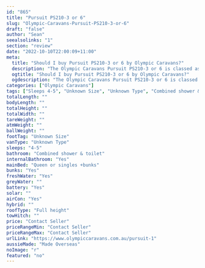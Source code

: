 ```yaml
---
id: "865"
title: "Pursuit PS210-3 or 6"
slug: "Olympic-Caravans-Pursuit-PS210-3-or-6"
draft: "false"
author: "Sean"
seealsolinks: "1"
section: "review"
date: "2022-10-10T22:00:09+11:00"
meta:
  title: "Should I buy Pursuit PS210-3 or 6 by Olympic Caravans?"
  description: "The Olympic Caravans Pursuit PS210-3 or 6 is classed as Unknown Type, and sleeps 4-5 people. It is Made Overseas and comes in at Unknown Size. It generally has Combined shower & toilet."
  ogtitle: "Should I buy Pursuit PS210-3 or 6 by Olympic Caravans?"
  ogdescription: "The Olympic Caravans Pursuit PS210-3 or 6 is classed as Unknown Type, and sleeps 4-5 people. It is Made Overseas and comes in at Unknown Size. It generally has Combined shower & toilet."
categories: ["Olympic Caravans"]
tags: ["Sleeps 4-5", "Unknown Size", "Unknown Type", "Combined shower & toilet", "Full height", "Price Unknown"]
totalLength: ""
bodyLength: ""
totalHeight: ""
totalWidth: ""
tareWeight: ""
atmWeight: ""
ballWeight: ""
footTag: "Unknown Size"
vanType: "Unknown Type"
sleeps: "4-5"
bathroom: "Combined shower & toilet"
internalBathroom: "Yes"
mainBed: "Queen or singles +bunks"
bunks: "Yes"
freshWater: "Yes"
greyWater: ""
battery: "Yes"
solar: ""
airCon: "Yes"
hybrid: ""
roofType: "Full height"
towHitch: ""
price: "Contact Seller"
priceRangeMin: "Contact Seller"
priceRangeMax: "Contact Seller"
urlLink: "https://www.olympiccaravans.com.au/pursuit-1"
aussieMade: "Made Overseas"
noImage: "r"
featured: "no"
---
```

